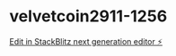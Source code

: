 # velvetcoin2911-1256

[Edit in StackBlitz next generation editor ⚡️](https://stackblitz.com/~/github.com/satphonix-dotcom/velvetcoin2911-1256)